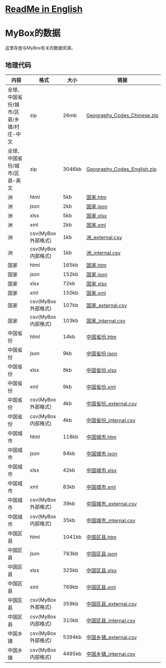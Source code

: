 # [ReadMe in English](http://mararsh.github.io/MyBox_data/tree/master/en)

# MyBox的数据
这里存放与MyBox有关的数据资源。

## 地理代码

| 内容 | 格式 | 大小 | 链接 |    
| --- | --- | --- |  --- |   
| 全球、中国省份/城市/区县/乡镇/村庄-中文 | zip | 26mb | [Geography_Codes_Chinese.zip](https://github.com/Mararsh/MyBox_data/releases/download/v1.0/Geography_Codes_Chinese.zip) |       
| 全球、中国省份/城市/区县-英文 | zip | 3046kb | [Geography_Codes_English.zip](https://github.com/Mararsh/MyBox_data/releases/download/v1.0/Geography_Codes_English.zip) |       
| 洲 | html | 5kb | [国家.htm](http://mararsh.github.io/MyBox_data/地理代码/洲.htm) |       
| 洲 | json | 2kb | [国家.json](http://mararsh.github.io/MyBox_data/地理代码/洲.json) |       
| 洲 | xlsx | 5kb | [国家.xlsx](http://mararsh.github.io/MyBox_data/地理代码/洲.xlsx) |       
| 洲 | xml | 2kb | [国家.xml](http://mararsh.github.io/MyBox_data/地理代码/洲.xml) |       
| 洲 | csv(MyBox外部格式) | 1kb | [洲_external.csv](http://mararsh.github.io/MyBox_data/地理代码/洲_external.csv) |       
| 洲 | csv(MyBox内部格式) | 1kb | [洲_internal.csv](http://mararsh.github.io/MyBox_data/地理代码/洲_internal.csv) |       
| 国家 | html | 165kb | [国家.htm](http://mararsh.github.io/MyBox_data/地理代码/国家.htm) |       
| 国家 | json | 152kb | [国家.json](http://mararsh.github.io/MyBox_data/地理代码/国家.json) |       
| 国家 | xlsx | 72kb | [国家.xlsx](http://mararsh.github.io/MyBox_data/地理代码/国家.xlsx) |       
| 国家 | xml | 150kb | [国家.xml](http://mararsh.github.io/MyBox_data/地理代码/国家.xml) |       
| 国家 | csv(MyBox外部格式) | 107kb | [国家_external.csv](http://mararsh.github.io/MyBox_data/地理代码/国家_external.csv) |       
| 国家 | csv(MyBox内部格式) | 103kb | [国家_internal.csv](http://mararsh.github.io/MyBox_data/地理代码/国家_internal.csv) |       
| 中国省份 | html | 14kb | [中国省份.htm](http://mararsh.github.io/MyBox_data/地理代码/中国/中国省份/中国省份.htm) |       
| 中国省份 | json | 9kb | [中国省份.json](http://mararsh.github.io/MyBox_data/地理代码/中国/中国省份/中国省份.json) |       
| 中国省份 | xlsx | 8kb | [中国省份.xlsx](http://mararsh.github.io/MyBox_data/地理代码/中国/中国省份/中国省份.xlsx) |       
| 中国省份 | xml | 9kb | [中国省份.xml](http://mararsh.github.io/MyBox_data/地理代码/中国/中国省份/中国省份.xml) |       
| 中国省份 | csv(MyBox外部格式) | 4kb | [中国省份_external.csv](http://mararsh.github.io/MyBox_data/地理代码/中国/中国省份/中国省份_external.csv) |       
| 中国省份 | csv(MyBox内部格式) | 4kb | [中国省份_internal.csv](http://mararsh.github.io/MyBox_data/地理代码/中国/中国省份/中国省份_internal.csv) |       
| 中国城市 | html | 118kb | [中国城市.htm](http://mararsh.github.io/MyBox_data/地理代码/中国/中国城市/中国城市.htm) |       
| 中国城市 | json | 84kb | [中国城市.json](http://mararsh.github.io/MyBox_data/地理代码/中国/中国城市/中国城市.json) |       
| 中国城市 | xlsx | 42kb | [中国城市.xlsx](http://mararsh.github.io/MyBox_data/地理代码/中国/中国城市/中国城市.xlsx) |       
| 中国城市 | xml | 83kb | [中国城市.xml](http://mararsh.github.io/MyBox_data/地理代码/中国/中国城市/中国城市.xml) |       
| 中国城市 | csv(MyBox外部格式) | 39kb | [中国城市_external.csv](http://mararsh.github.io/MyBox_data/地理代码/中国/中国城市/中国城市_external.csv) |       
| 中国城市 | csv(MyBox内部格式) | 35kb | [中国城市_internal.csv](http://mararsh.github.io/MyBox_data/地理代码/中国/中国城市/中国城市_internal.csv) |       
| 中国区县 | html | 1041kb | [中国区县.htm](http://mararsh.github.io/MyBox_data/地理代码/中国/中国区县/中国区县.htm) |       
| 中国区县 | json | 783kb | [中国区县.json](http://mararsh.github.io/MyBox_data/地理代码/中国/中国区县/中国区县.json) |       
| 中国区县 | xlsx | 325kb | [中国区县.xlsx](http://mararsh.github.io/MyBox_data/地理代码/中国/中国区县/中国区县.xlsx) |       
| 中国区县 | xml | 769kb | [中国区县.xml](http://mararsh.github.io/MyBox_data/地理代码/中国/中国区县/中国区县.xml) |       
| 中国区县 | csv(MyBox外部格式) | 359kb | [中国区县_external.csv](http://mararsh.github.io/MyBox_data/地理代码/中国/中国区县/中国区县_external.csv) |       
| 中国区县 | csv(MyBox内部格式) | 310kb | [中国区县_internal.csv](http://mararsh.github.io/MyBox_data/地理代码/中国/中国区县/中国区县_internal.csv) |       
| 中国乡镇 | csv(MyBox外部格式) | 5394kb | [中国乡镇_external.csv](http://mararsh.github.io/MyBox_data/地理代码/中国/中国乡镇/中国乡镇_external.csv) |       
| 中国乡镇 | csv(MyBox内部格式) | 4495kb | [中国乡镇_internal.csv](http://mararsh.github.io/MyBox_data/地理代码/中国/中国乡镇/中国乡镇_internal.csv) | 

